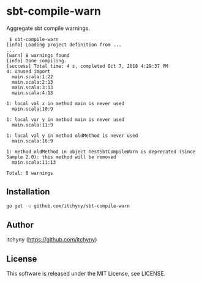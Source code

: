 # sbt-compile-warn
Aggregate sbt compile warnings.

```
 $ sbt-compile-warn
[info] Loading project definition from ...
...
[warn] 8 warnings found
[info] Done compiling.
[success] Total time: 4 s, completed Oct 7, 2018 4:29:37 PM
4: Unused import
  main.scala:1:22
  main.scala:2:13
  main.scala:3:13
  main.scala:4:13

1: local val x in method main is never used
  main.scala:10:9

1: local var y in method main is never used
  main.scala:11:9

1: local val y in method oldMethod is never used
  main.scala:16:9

1: method oldMethod in object TestSbtCompileWarn is deprecated (since Sample 2.0): this method will be removed
  main.scala:11:13

Total: 8 warnings
```

## Installation
```sh
go get -u github.com/itchyny/sbt-compile-warn
```

## Author
itchyny (https://github.com/itchyny)

## License
This software is released under the MIT License, see LICENSE.
